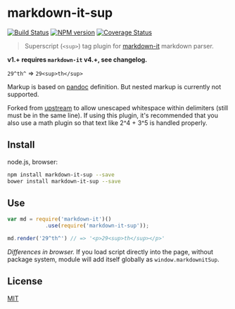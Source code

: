 # markdown-it-sup

[![Build Status](https://img.shields.io/travis/jay-hodgson/markdown-it-sup/master.svg?style=flat)](https://travis-ci.org/jay-hodgson/markdown-it-sup)
[![NPM version](https://img.shields.io/npm/v/markdown-it-sup-alt.svg?style=flat)](https://www.npmjs.org/package/markdown-it-sup-alt)
[![Coverage Status](https://img.shields.io/coveralls/markdown-it/markdown-it-sup/master.svg?style=flat)](https://coveralls.io/r/jay-hodgson/markdown-it-sup?branch=master)

> Superscript (`<sup>`) tag plugin for [markdown-it](https://github.com/jay-hodgson/markdown-it) markdown parser.

__v1.+ requires `markdown-it` v4.+, see changelog.__

`29^th^` => `29<sup>th</sup>`

Markup is based on [pandoc](http://johnmacfarlane.net/pandoc/README.html#superscripts-and-subscripts) definition. But nested markup is currently not supported.

Forked from [upstream](https://github.com/markdown-it/markdown-it-sup) to allow unescaped whitespace within delimiters (still must be in the same line).
If using this plugin, it's recommended that you also use a math plugin so that text like 2^4 + 3^5 is handled properly.

## Install

node.js, browser:

```bash
npm install markdown-it-sup --save
bower install markdown-it-sup --save
```

## Use

```js
var md = require('markdown-it')()
            .use(require('markdown-it-sup'));

md.render('29^th^') // => '<p>29<sup>th</sup></p>'
```

_Differences in browser._ If you load script directly into the page, without
package system, module will add itself globally as `window.markdownitSup`.


## License

[MIT](https://github.com/jay-hodgson/markdown-it-sup/blob/master/LICENSE)
